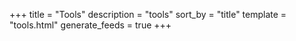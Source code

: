 +++
title = "Tools"
description = "tools"
sort_by = "title"
template = "tools.html"
generate_feeds = true
+++
